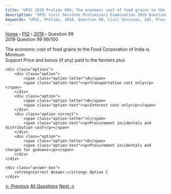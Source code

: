 ```yaml
---
title: "UPSC 2019 Prelims Q99: The economic cost of food grains to the Food Corporation of..."
description: "UPSC Civil Services Preliminary Examination 2019 Question 99 with options and answer"
keywords: "UPSC, Prelims, 2019, Question 99, Civil Services, IAS, Previous Year Questions"
---
```


<nav class="breadcrumb">
    <a href="../../">Home</a>
    <span>›</span>
    <a href="../">PIQ</a>
    <span>›</span>
    <a href="./">2019</a>
    <span>›</span>
    <span>Question 99</span>
</nav>

<div class="question-header">
    <div class="question-meta">
        <span class="year-badge">2019</span>
        <span class="question-number">Question 99</span>
        <span class="progress">99/100</span>
    </div>
    <div class="progress-bar">
        <div class="progress-fill" style="width: 99.0%"></div>
    </div>
</div>

<div class="question-content">
    <div class="question-text">
        <p>The economic cost of food grains to the Food Corporation of India is Minimum<br />
Support Price and bonus (if any) paid to the farmers plus</p>
    </div>
    
    <div class="options">
        <div class="option">
            <span class="option-letter">A</span>
            <span class="option-text"><p>Transportation cost only</p></span>
        </div>
        <div class="option">
            <span class="option-letter">B</span>
            <span class="option-text"><p>Interest cost only</p></span>
        </div>
        <div class="option correct">
            <span class="option-letter">C</span>
            <span class="option-text"><p>Procurement incidentals and distribution cost</p></span>
        </div>
        <div class="option">
            <span class="option-letter">D</span>
            <span class="option-text"><p>Procurement incidentals and charges for godowns</p></span>
        </div>
    </div>

    <div class="answer-box">
        <strong>Correct Answer:</strong> Option C
    </div>
</div>

<div class="question-nav">
    <a href="../q098-in-india-extended-producer-responsibility-was-intr/" class="nav-btn prev">← Previous</a>
    <a href="../" class="nav-btn center">All Questions</a>
    <a href="../q100-in-the-context-of-any-country-which-one-of-the-fol/" class="nav-btn next">Next →</a>
</div>
